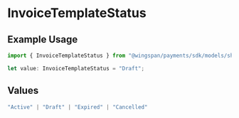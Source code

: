 # InvoiceTemplateStatus

## Example Usage

```typescript
import { InvoiceTemplateStatus } from "@wingspan/payments/sdk/models/shared";

let value: InvoiceTemplateStatus = "Draft";
```

## Values

```typescript
"Active" | "Draft" | "Expired" | "Cancelled"
```